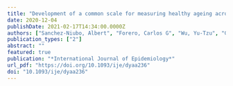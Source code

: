 ```yaml
---
title: "Development of a common scale for measuring healthy ageing across the world: results from the ATHLOS consortium"
date: 2020-12-04
publishDate: 2021-02-17T14:34:00.0000Z
authors: ["Sanchez-Niubo, Albert", "Forero, Carlos G", "Wu, Yu-Tzu", "Giné-Vázquez, Iago", "Prina, Matthew", "De La Fuente, Javier"]
publication_types: ["2"]
abstract: ""
featured: true
publication: "*International Journal of Epidemiology*"
url_pdf: "https://doi.org/10.1093/ije/dyaa236"
doi: "10.1093/ije/dyaa236"
---
```


